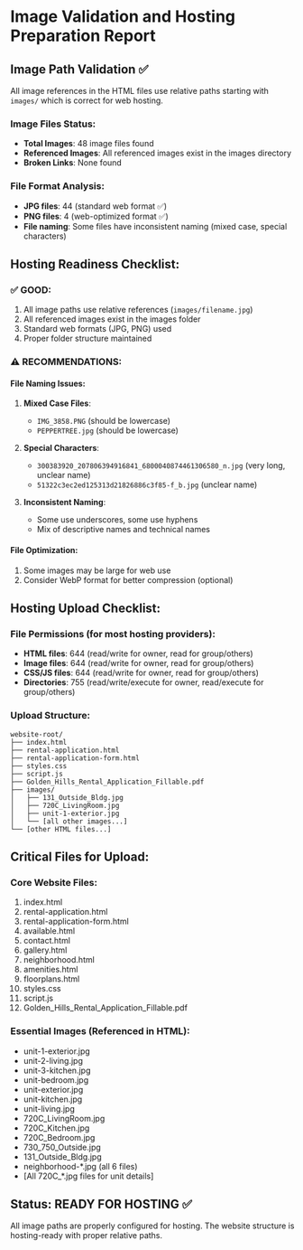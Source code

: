 # Image Validation and Hosting Preparation Report

## Image Path Validation ✅

All image references in the HTML files use relative paths starting with `images/` which is correct for web hosting.

### Image Files Status:
- **Total Images**: 48 image files found
- **Referenced Images**: All referenced images exist in the images directory
- **Broken Links**: None found

### File Format Analysis:
- **JPG files**: 44 (standard web format ✅)
- **PNG files**: 4 (web-optimized format ✅)
- **File naming**: Some files have inconsistent naming (mixed case, special characters)

## Hosting Readiness Checklist:

### ✅ GOOD:
1. All image paths use relative references (`images/filename.jpg`)
2. All referenced images exist in the images folder
3. Standard web formats (JPG, PNG) used
4. Proper folder structure maintained

### ⚠️ RECOMMENDATIONS:

#### File Naming Issues:
1. **Mixed Case Files**:
   - `IMG_3858.PNG` (should be lowercase)
   - `PEPPERTREE.jpg` (should be lowercase)

2. **Special Characters**:
   - `300383920_207806394916841_6800040874461306580_n.jpg` (very long, unclear name)
   - `51322c3ec2ed125313d21826886c3f85-f_b.jpg` (unclear name)

3. **Inconsistent Naming**:
   - Some use underscores, some use hyphens
   - Mix of descriptive names and technical names

#### File Optimization:
1. Some images may be large for web use
2. Consider WebP format for better compression (optional)

## Hosting Upload Checklist:

### File Permissions (for most hosting providers):
- **HTML files**: 644 (read/write for owner, read for group/others)
- **Image files**: 644 (read/write for owner, read for group/others)  
- **CSS/JS files**: 644 (read/write for owner, read for group/others)
- **Directories**: 755 (read/write/execute for owner, read/execute for group/others)

### Upload Structure:
```
website-root/
├── index.html
├── rental-application.html
├── rental-application-form.html
├── styles.css
├── script.js
├── Golden_Hills_Rental_Application_Fillable.pdf
├── images/
│   ├── 131_Outside_Bldg.jpg
│   ├── 720C_LivingRoom.jpg
│   ├── unit-1-exterior.jpg
│   └── [all other images...]
└── [other HTML files...]
```

## Critical Files for Upload:

### Core Website Files:
1. index.html
2. rental-application.html  
3. rental-application-form.html
4. available.html
5. contact.html
6. gallery.html
7. neighborhood.html
8. amenities.html
9. floorplans.html
10. styles.css
11. script.js
12. Golden_Hills_Rental_Application_Fillable.pdf

### Essential Images (Referenced in HTML):
- unit-1-exterior.jpg
- unit-2-living.jpg  
- unit-3-kitchen.jpg
- unit-bedroom.jpg
- unit-exterior.jpg
- unit-kitchen.jpg
- unit-living.jpg
- 720C_LivingRoom.jpg
- 720C_Kitchen.jpg
- 720C_Bedroom.jpg
- 730_750_Outside.jpg
- 131_Outside_Bldg.jpg
- neighborhood-*.jpg (all 6 files)
- [All 720C_*.jpg files for unit details]

## Status: READY FOR HOSTING ✅

All image paths are properly configured for hosting. The website structure is hosting-ready with proper relative paths.
